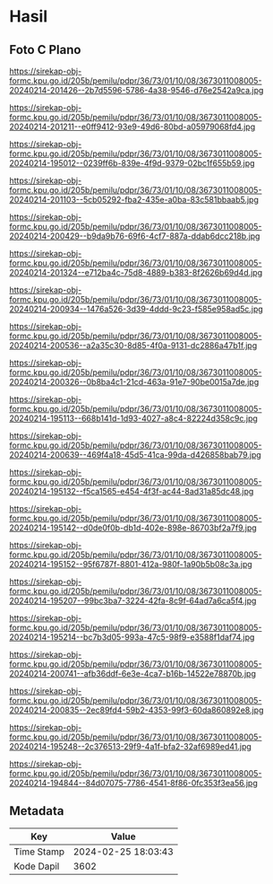 # Hasil

## Foto C Plano

https://sirekap-obj-formc.kpu.go.id/205b/pemilu/pdpr/36/73/01/10/08/3673011008005-20240214-201426--2b7d5596-5786-4a38-9546-d76e2542a9ca.jpg

https://sirekap-obj-formc.kpu.go.id/205b/pemilu/pdpr/36/73/01/10/08/3673011008005-20240214-201211--e0ff9412-93e9-49d6-80bd-a05979068fd4.jpg

https://sirekap-obj-formc.kpu.go.id/205b/pemilu/pdpr/36/73/01/10/08/3673011008005-20240214-195012--0239ff6b-839e-4f9d-9379-02bc1f655b59.jpg

https://sirekap-obj-formc.kpu.go.id/205b/pemilu/pdpr/36/73/01/10/08/3673011008005-20240214-201103--5cb05292-fba2-435e-a0ba-83c581bbaab5.jpg

https://sirekap-obj-formc.kpu.go.id/205b/pemilu/pdpr/36/73/01/10/08/3673011008005-20240214-200429--b9da9b76-69f6-4cf7-887a-ddab6dcc218b.jpg

https://sirekap-obj-formc.kpu.go.id/205b/pemilu/pdpr/36/73/01/10/08/3673011008005-20240214-201324--e712ba4c-75d8-4889-b383-8f2626b69d4d.jpg

https://sirekap-obj-formc.kpu.go.id/205b/pemilu/pdpr/36/73/01/10/08/3673011008005-20240214-200934--1476a526-3d39-4ddd-9c23-f585e958ad5c.jpg

https://sirekap-obj-formc.kpu.go.id/205b/pemilu/pdpr/36/73/01/10/08/3673011008005-20240214-200536--a2a35c30-8d85-4f0a-9131-dc2886a47b1f.jpg

https://sirekap-obj-formc.kpu.go.id/205b/pemilu/pdpr/36/73/01/10/08/3673011008005-20240214-200326--0b8ba4c1-21cd-463a-91e7-90be0015a7de.jpg

https://sirekap-obj-formc.kpu.go.id/205b/pemilu/pdpr/36/73/01/10/08/3673011008005-20240214-195113--668b141d-1d93-4027-a8c4-82224d358c9c.jpg

https://sirekap-obj-formc.kpu.go.id/205b/pemilu/pdpr/36/73/01/10/08/3673011008005-20240214-200639--469f4a18-45d5-41ca-99da-d426858bab79.jpg

https://sirekap-obj-formc.kpu.go.id/205b/pemilu/pdpr/36/73/01/10/08/3673011008005-20240214-195132--f5ca1565-e454-4f3f-ac44-8ad31a85dc48.jpg

https://sirekap-obj-formc.kpu.go.id/205b/pemilu/pdpr/36/73/01/10/08/3673011008005-20240214-195142--d0de0f0b-db1d-402e-898e-86703bf2a7f9.jpg

https://sirekap-obj-formc.kpu.go.id/205b/pemilu/pdpr/36/73/01/10/08/3673011008005-20240214-195152--95f6787f-8801-412a-980f-1a90b5b08c3a.jpg

https://sirekap-obj-formc.kpu.go.id/205b/pemilu/pdpr/36/73/01/10/08/3673011008005-20240214-195207--99bc3ba7-3224-42fa-8c9f-64ad7a6ca5f4.jpg

https://sirekap-obj-formc.kpu.go.id/205b/pemilu/pdpr/36/73/01/10/08/3673011008005-20240214-195214--bc7b3d05-993a-47c5-98f9-e3588f1daf74.jpg

https://sirekap-obj-formc.kpu.go.id/205b/pemilu/pdpr/36/73/01/10/08/3673011008005-20240214-200741--afb36ddf-6e3e-4ca7-b16b-14522e78870b.jpg

https://sirekap-obj-formc.kpu.go.id/205b/pemilu/pdpr/36/73/01/10/08/3673011008005-20240214-200835--2ec89fd4-59b2-4353-99f3-60da860892e8.jpg

https://sirekap-obj-formc.kpu.go.id/205b/pemilu/pdpr/36/73/01/10/08/3673011008005-20240214-195248--2c376513-29f9-4a1f-bfa2-32af6989ed41.jpg

https://sirekap-obj-formc.kpu.go.id/205b/pemilu/pdpr/36/73/01/10/08/3673011008005-20240214-194844--84d07075-7786-4541-8f86-0fc353f3ea56.jpg


## Metadata

| Key        | Value               |
| ---------- | ------------------- |
| Time Stamp | 2024-02-25 18:03:43 |
| Kode Dapil | 3602                |




